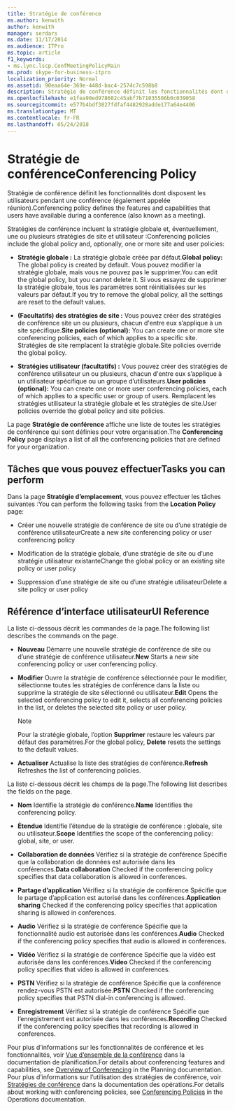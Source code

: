 ```yaml
---
title: Stratégie de conférence
ms.author: kenwith
author: kenwith
manager: serdars
ms.date: 11/17/2014
ms.audience: ITPro
ms.topic: article
f1_keywords:
- ms.lync.lscp.ConfMeetingPolicyMain
ms.prod: skype-for-business-itpro
localization_priority: Normal
ms.assetid: 90eaa64e-369e-448d-bac4-2574c7c598b8
description: Stratégie de conférence définit les fonctionnalités dont disposent les utilisateurs pendant une conférence (également appelée réunion).
ms.openlocfilehash: e1fea90ed978602c45abf7b71035506b0c039058
ms.sourcegitcommit: e577b4bdf3827fdfaf4482928adde177a64e4406
ms.translationtype: MT
ms.contentlocale: fr-FR
ms.lasthandoff: 05/24/2018
---
```

# <a name="conferencing-policy"></a><span data-ttu-id="e9c24-103">Stratégie de conférence</span><span class="sxs-lookup"><span data-stu-id="e9c24-103">Conferencing Policy</span></span>
 
<span data-ttu-id="e9c24-104">Stratégie de conférence définit les fonctionnalités dont disposent les utilisateurs pendant une conférence (également appelée réunion).</span><span class="sxs-lookup"><span data-stu-id="e9c24-104">Conferencing policy defines the features and capabilities that users have available during a conference (also known as a meeting).</span></span>
  
<span data-ttu-id="e9c24-105">Stratégies de conférence incluent la stratégie globale et, éventuellement, une ou plusieurs stratégies de site et utilisateur :</span><span class="sxs-lookup"><span data-stu-id="e9c24-105">Conferencing policies include the global policy and, optionally, one or more site and user policies:</span></span>
  
- <span data-ttu-id="e9c24-106">**Stratégie globale :** La stratégie globale créée par défaut.</span><span class="sxs-lookup"><span data-stu-id="e9c24-106">**Global policy:** The global policy is created by default.</span></span> <span data-ttu-id="e9c24-107">Vous pouvez modifier la stratégie globale, mais vous ne pouvez pas le supprimer.</span><span class="sxs-lookup"><span data-stu-id="e9c24-107">You can edit the global policy, but you cannot delete it.</span></span> <span data-ttu-id="e9c24-108">Si vous essayez de supprimer la stratégie globale, tous les paramètres sont réinitialisées sur les valeurs par défaut.</span><span class="sxs-lookup"><span data-stu-id="e9c24-108">If you try to remove the global policy, all the settings are reset to the default values.</span></span>
    
- <span data-ttu-id="e9c24-109">**(Facultatifs) des stratégies de site :** Vous pouvez créer des stratégies de conférence site un ou plusieurs, chacun d'entre eux s’applique à un site spécifique.</span><span class="sxs-lookup"><span data-stu-id="e9c24-109">**Site policies (optional):** You can create one or more site conferencing policies, each of which applies to a specific site.</span></span> <span data-ttu-id="e9c24-110">Stratégies de site remplacent la stratégie globale.</span><span class="sxs-lookup"><span data-stu-id="e9c24-110">Site policies override the global policy.</span></span>
    
- <span data-ttu-id="e9c24-111">**Stratégies utilisateur (facultatifs) :** Vous pouvez créer des stratégies de conférence utilisateur un ou plusieurs, chacun d'entre eux s’applique à un utilisateur spécifique ou un groupe d’utilisateurs.</span><span class="sxs-lookup"><span data-stu-id="e9c24-111">**User policies (optional):** You can create one or more user conferencing policies, each of which applies to a specific user or group of users.</span></span> <span data-ttu-id="e9c24-112">Remplacent les stratégies utilisateur la stratégie globale et les stratégies de site.</span><span class="sxs-lookup"><span data-stu-id="e9c24-112">User policies override the global policy and site policies.</span></span>
    
<span data-ttu-id="e9c24-113">La page **Stratégie de conférence** affiche une liste de toutes les stratégies de conférence qui sont définies pour votre organisation.</span><span class="sxs-lookup"><span data-stu-id="e9c24-113">The **Conferencing Policy** page displays a list of all the conferencing policies that are defined for your organization.</span></span>
  
## <a name="tasks-you-can-perform"></a><span data-ttu-id="e9c24-114">Tâches que vous pouvez effectuer</span><span class="sxs-lookup"><span data-stu-id="e9c24-114">Tasks you can perform</span></span>

<span data-ttu-id="e9c24-115">Dans la page **Stratégie d’emplacement**, vous pouvez effectuer les tâches suivantes :</span><span class="sxs-lookup"><span data-stu-id="e9c24-115">You can perform the following tasks from the **Location Policy** page:</span></span>
  
- <span data-ttu-id="e9c24-116">Créer une nouvelle stratégie de conférence de site ou d’une stratégie de conférence utilisateur</span><span class="sxs-lookup"><span data-stu-id="e9c24-116">Create a new site conferencing policy or user conferencing policy</span></span>
    
- <span data-ttu-id="e9c24-117">Modification de la stratégie globale, d’une stratégie de site ou d’une stratégie utilisateur existante</span><span class="sxs-lookup"><span data-stu-id="e9c24-117">Change the global policy or an existing site policy or user policy</span></span>
    
- <span data-ttu-id="e9c24-118">Suppression d’une stratégie de site ou d’une stratégie utilisateur</span><span class="sxs-lookup"><span data-stu-id="e9c24-118">Delete a site policy or user policy</span></span>
    
## <a name="ui-reference"></a><span data-ttu-id="e9c24-119">Référence d’interface utilisateur</span><span class="sxs-lookup"><span data-stu-id="e9c24-119">UI Reference</span></span>

<span data-ttu-id="e9c24-120">La liste ci-dessous décrit les commandes de la page.</span><span class="sxs-lookup"><span data-stu-id="e9c24-120">The following list describes the commands on the page.</span></span>
  
- <span data-ttu-id="e9c24-121">**Nouveau** Démarre une nouvelle stratégie de conférence de site ou d’une stratégie de conférence utilisateur.</span><span class="sxs-lookup"><span data-stu-id="e9c24-121">**New** Starts a new site conferencing policy or user conferencing policy.</span></span>
    
- <span data-ttu-id="e9c24-122">**Modifier** Ouvre la stratégie de conférence sélectionnée pour le modifier, sélectionne toutes les stratégies de conférence dans la liste ou supprime la stratégie de site sélectionné ou utilisateur.</span><span class="sxs-lookup"><span data-stu-id="e9c24-122">**Edit** Opens the selected conferencing policy to edit it, selects all conferencing policies in the list, or deletes the selected site policy or user policy.</span></span>
    
    > [!NOTE]
    > <span data-ttu-id="e9c24-123">Pour la stratégie globale, l’option **Supprimer** restaure les valeurs par défaut des paramètres.</span><span class="sxs-lookup"><span data-stu-id="e9c24-123">For the global policy, **Delete** resets the settings to the default values.</span></span>
  
- <span data-ttu-id="e9c24-124">**Actualiser** Actualise la liste des stratégies de conférence.</span><span class="sxs-lookup"><span data-stu-id="e9c24-124">**Refresh** Refreshes the list of conferencing policies.</span></span>
    
<span data-ttu-id="e9c24-125">La liste ci-dessous décrit les champs de la page.</span><span class="sxs-lookup"><span data-stu-id="e9c24-125">The following list describes the fields on the page.</span></span>
  
- <span data-ttu-id="e9c24-126">**Nom** Identifie la stratégie de conférence.</span><span class="sxs-lookup"><span data-stu-id="e9c24-126">**Name** Identifies the conferencing policy.</span></span>
    
- <span data-ttu-id="e9c24-127">**Étendue** Identifie l’étendue de la stratégie de conférence : globale, site ou utilisateur.</span><span class="sxs-lookup"><span data-stu-id="e9c24-127">**Scope** Identifies the scope of the conferencing policy: global, site, or user.</span></span>
    
- <span data-ttu-id="e9c24-128">**Collaboration de données** Vérifiez si la stratégie de conférence Spécifie que la collaboration de données est autorisée dans les conférences.</span><span class="sxs-lookup"><span data-stu-id="e9c24-128">**Data collaboration** Checked if the conferencing policy specifies that data collaboration is allowed in conferences.</span></span>
    
- <span data-ttu-id="e9c24-129">**Partage d’application** Vérifiez si la stratégie de conférence Spécifie que le partage d’application est autorisé dans les conférences.</span><span class="sxs-lookup"><span data-stu-id="e9c24-129">**Application sharing** Checked if the conferencing policy specifies that application sharing is allowed in conferences.</span></span>
    
- <span data-ttu-id="e9c24-130">**Audio** Vérifiez si la stratégie de conférence Spécifie que la fonctionnalité audio est autorisée dans les conférences.</span><span class="sxs-lookup"><span data-stu-id="e9c24-130">**Audio** Checked if the conferencing policy specifies that audio is allowed in conferences.</span></span>
    
- <span data-ttu-id="e9c24-131">**Vidéo** Vérifiez si la stratégie de conférence Spécifie que la vidéo est autorisée dans les conférences.</span><span class="sxs-lookup"><span data-stu-id="e9c24-131">**Video** Checked if the conferencing policy specifies that video is allowed in conferences.</span></span>
    
- <span data-ttu-id="e9c24-132">**PSTN** Vérifiez si la stratégie de conférence Spécifie que la conférence rendez-vous PSTN est autorisée.</span><span class="sxs-lookup"><span data-stu-id="e9c24-132">**PSTN** Checked if the conferencing policy specifies that PSTN dial-in conferencing is allowed.</span></span>
    
- <span data-ttu-id="e9c24-133">**Enregistrement** Vérifiez si la stratégie de conférence Spécifie que l’enregistrement est autorisée dans les conférences.</span><span class="sxs-lookup"><span data-stu-id="e9c24-133">**Recording** Checked if the conferencing policy specifies that recording is allowed in conferences.</span></span>
    
<span data-ttu-id="e9c24-134">Pour plus d’informations sur les fonctionnalités de conférence et les fonctionnalités, voir [Vue d’ensemble de la conférence](http://technet.microsoft.com/library/5bb90e69-3d4f-4d59-a1ee-2550de84439f.aspx) dans la documentation de planification.</span><span class="sxs-lookup"><span data-stu-id="e9c24-134">For details about conferencing features and capabilities, see [Overview of Conferencing](http://technet.microsoft.com/library/5bb90e69-3d4f-4d59-a1ee-2550de84439f.aspx) in the Planning documentation.</span></span> <span data-ttu-id="e9c24-135">Pour plus d’informations sur l’utilisation des stratégies de conférence, voir [Stratégies de conférence](http://technet.microsoft.com/library/8f92eb7c-ee66-4df6-a726-4bff93b122cb.aspx) dans la documentation des opérations.</span><span class="sxs-lookup"><span data-stu-id="e9c24-135">For details about working with conferencing policies, see [Conferencing Policies](http://technet.microsoft.com/library/8f92eb7c-ee66-4df6-a726-4bff93b122cb.aspx) in the Operations documentation.</span></span>
  

